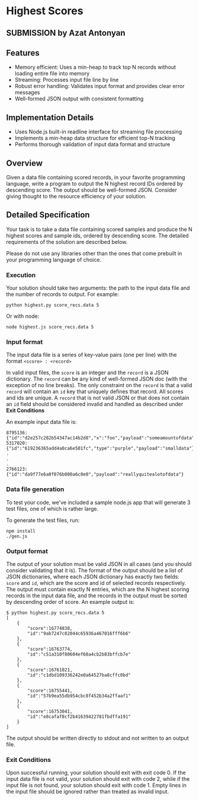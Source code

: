 # Highest Scores

## SUBMISSION by Azat Antonyan

## Features
- Memory efficient: Uses a min-heap to track top N records without loading entire file into memory
- Streaming: Processes input file line by line
- Robust error handling: Validates input format and provides clear error messages
- Well-formed JSON output with consistent formatting

## Implementation Details
- Uses Node.js built-in readline interface for streaming file processing
- Implements a min-heap data structure for efficient top-N tracking
- Performs thorough validation of input data format and structure


## Overview
Given a data file containing scored records, in your favorite programming language, write a program to output the N 
highest record IDs ordered by descending score. The output should be well-formed JSON. Consider giving thought to the 
resource efficiency of your solution.

## Detailed Specification
Your task is to take a data file containing scored samples and produce the N highest scores and sample ids, ordered
by descending score.  The detailed requirements of the solution are described below.

Please do not use any libraries other than the ones that come prebuilt in your programming language of choice.

### Execution

Your solution should take two arguments: the path to the input data file and the number of records to output.  For example:

```
python highest.py score_recs.data 5
```

Or with node:
```
node highest.js score_recs.data 5
```

### Input format

The input data file is a series of key-value pairs (one per line) with the format
```<score> : <record>```

In valid input files, the ``score`` is an integer and the ``record`` is a JSON dictionary.  The ``record`` can be any
kind of well-formed JSON doc (with the exception of no line breaks).  The only constraint on the ``record`` is that a
valid ``record`` will contain an ``id`` key that uniquely defines that record.  All scores and ids are unique.  A ``record`` that is not valid JSON
or that does not contain an ``id`` field should be considered invalid and handled as described under **Exit Conditions**

An example input data file is:
```
8795136: {"id":"d2e257c282b54347ac14b2d8","x":"foo","payload":"someamountofdata"}
5317020: {"id":"619236365add4a0ca6e501fc","type":"purple","payload":"smalldata"}
.
.
.
2766123: {"id":"da9f77e6a0f076b000a6c0e0","payload":"reallyquitealotofdata"}
```

### Data file generation
To test your code, we've included a sample node.js app that will generate 3 test files, one of which is rather large.

To generate the test files, run:
```
npm install
./gen.js
```

### Output format

The output of your solution must be valid JSON in all cases (and you should consider validating that it is).  The format
of the output should be a list of JSON dictionaries, where each JSON dictionary has exactly two fields: ``score`` and ``id``,
which are the score and id of selected records respectively.  The output must contain exactly N
entries, which are the N highest scoring records in the input data file, and the records in the output must be
sorted by descending order of score.  An example output is:

```
$ python highest.py score_recs.data 5
[
    {
        "score":16774838,
        "id":"9ab7247c02044c65936a467016fff6b6"
    },
    {
        "score":16763774,
        "id":"c51a310f80604ef68a4cb2b83bffcb7e"
    },
    {
        "score":16761021,
        "id":"c1dbd109336242e0a64527ba8cffc0bd"
    },
    {
        "score":16755441,
        "id":"57b9ea55db954cbc8f452b34a2ffaaf1"
    },
    {
        "score":16753041,
        "id":"e8cafaf8cf2b41639422781fbdffa191"
    }
]
```

The output should be written directly to stdout and not written to an output file.

### Exit Conditions
Upon successful running, your solution should exit with exit code 0.  If the input data file is not valid, your solution
should exit with code 2, while if the input file is not found, your solution should exit with code 1.  Empty lines
in the input file should be ignored rather than treated as invalid input.
